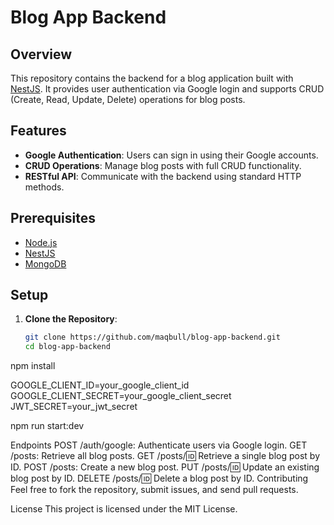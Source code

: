 # Blog App Backend

## Overview

This repository contains the backend for a blog application built with [NestJS](https://nestjs.com/). It provides user authentication via Google login and supports CRUD (Create, Read, Update, Delete) operations for blog posts.

## Features

- **Google Authentication**: Users can sign in using their Google accounts.
- **CRUD Operations**: Manage blog posts with full CRUD functionality.
- **RESTful API**: Communicate with the backend using standard HTTP methods.

## Prerequisites

- [Node.js](https://nodejs.org/)
- [NestJS](https://nestjs.com/)
- [MongoDB](https://www.mongodb.com/)

## Setup

1. **Clone the Repository**:

   ```bash
   git clone https://github.com/maqbull/blog-app-backend.git
   cd blog-app-backend
npm install


GOOGLE_CLIENT_ID=your_google_client_id
GOOGLE_CLIENT_SECRET=your_google_client_secret
JWT_SECRET=your_jwt_secret


npm run start:dev


Endpoints
POST /auth/google: Authenticate users via Google login.
GET /posts: Retrieve all blog posts.
GET /posts/:id: Retrieve a single blog post by ID.
POST /posts: Create a new blog post.
PUT /posts/:id: Update an existing blog post by ID.
DELETE /posts/:id: Delete a blog post by ID.
Contributing
Feel free to fork the repository, submit issues, and send pull requests.

License
This project is licensed under the MIT License.
